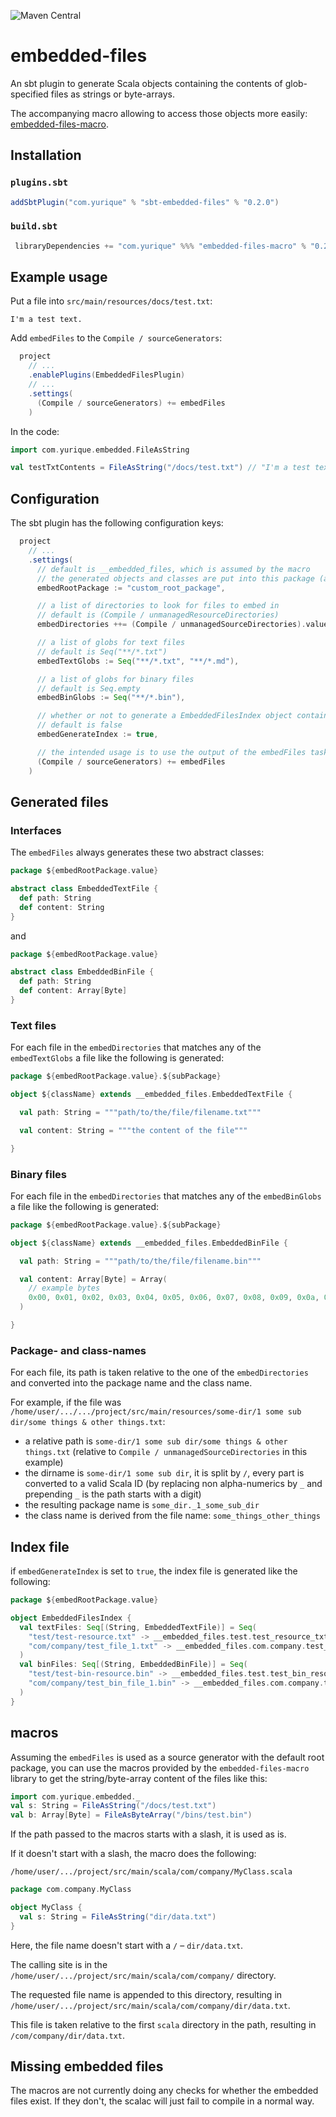 ![Maven Central](https://img.shields.io/maven-central/v/com.yurique/embedded-files_2.12.svg)

# embedded-files

An sbt plugin to generate Scala objects containing the contents of glob-specified files as strings or byte-arrays.

The accompanying macro allowing to access those objects more easily: [embedded-files-macro](https://github.com/yurique/embedded-files-macro).

## Installation

### `plugins.sbt`

```scala
addSbtPlugin("com.yurique" % "sbt-embedded-files" % "0.2.0")
```

### `build.sbt`

```scala
 libraryDependencies += "com.yurique" %%% "embedded-files-macro" % "0.2.0"
```

## Example usage

Put a file into `src/main/resources/docs/test.txt`:

```
I'm a test text.
```

Add `embedFiles` to the `Compile / sourceGenerators`:

```scala
  project
    // ...
    .enablePlugins(EmbeddedFilesPlugin)
    // ...
    .settings(
      (Compile / sourceGenerators) += embedFiles
    )
```

In the code:

```scala
import com.yurique.embedded.FileAsString

val testTxtContents = FileAsString("/docs/test.txt") // "I'm a test text."
```

## Configuration

The sbt plugin has the following configuration keys:

```scala
  project
    // ...
    .settings(
      // default is __embedded_files, which is assumed by the macro
      // the generated objects and classes are put into this package (and sub-packages)
      embedRootPackage := "custom_root_package",

      // a list of directories to look for files to embed in
      // default is (Compile / unmanagedResourceDirectories)
      embedDirectories ++= (Compile / unmanagedSourceDirectories).value,

      // a list of globs for text files
      // default is Seq("**/*.txt")
      embedTextGlobs := Seq("**/*.txt", "**/*.md"),

      // a list of globs for binary files
      // default is Seq.empty
      embedBinGlobs := Seq("**/*.bin"),

      // whether or not to generate a EmbeddedFilesIndex object containing references to all embedded files
      // default is false
      embedGenerateIndex := true,

      // the intended usage is to use the output of the embedFiles task as generated sources
      (Compile / sourceGenerators) += embedFiles
    )
```

## Generated files

### Interfaces

The `embedFiles` always generates these two abstract classes:

```scala
package ${embedRootPackage.value}

abstract class EmbeddedTextFile {
  def path: String
  def content: String
}

```

and

```scala
package ${embedRootPackage.value}

abstract class EmbeddedBinFile {
  def path: String
  def content: Array[Byte]
}
```

### Text files

For each file in the `embedDirectories` that matches any of the `embedTextGlobs` a file like the following is generated:

```scala
package ${embedRootPackage.value}.${subPackage}

object ${className} extends __embedded_files.EmbeddedTextFile {

  val path: String = """path/to/the/file/filename.txt"""

  val content: String = """the content of the file"""

}
```

### Binary files

For each file in the `embedDirectories` that matches any of the `embedBinGlobs` a file like the following is generated:

```scala
package ${embedRootPackage.value}.${subPackage}

object ${className} extends __embedded_files.EmbeddedBinFile {

  val path: String = """path/to/the/file/filename.bin"""

  val content: Array[Byte] = Array(
    // example bytes
    0x00, 0x01, 0x02, 0x03, 0x04, 0x05, 0x06, 0x07, 0x08, 0x09, 0x0a, 0x0b, 0x0c, 0x0d, 0x0e, 0x0f
  )

}
```

### Package- and class-names

For each file, its path is taken relative to the one of the `embedDirectories` and converted into the package name and the class name.

For example, if the file was `/home/user/.../.../project/src/main/resources/some-dir/1 some sub dir/some things & other things.txt`:

- a relative path is `some-dir/1 some sub dir/some things & other things.txt` (relative to `Compile / unmanagedSourceDirectories` in this example)
- the dirname is `some-dir/1 some sub dir`, it is split by `/`, every part is converted to a valid Scala ID (by replacing non alpha-numerics by `_` and prepending `_` is the path starts with a digit)
- the resulting package name is `some_dir._1_some_sub_dir`
- the class name is derived from the file name: `some_things_other_things`

## Index file

if `embedGenerateIndex` is set to `true`, the index file is generated like the following:

```scala
package ${embedRootPackage.value}

object EmbeddedFilesIndex {
  val textFiles: Seq[(String, EmbeddedTextFile)] = Seq(
    "test/test-resource.txt" -> __embedded_files.test.test_resource_txt,
    "com/company/test_file_1.txt" -> __embedded_files.com.company.test_file_1_txt
  )
  val binFiles: Seq[(String, EmbeddedBinFile)] = Seq(
    "test/test-bin-resource.bin" -> __embedded_files.test.test_bin_resource_bin,
    "com/company/test_bin_file_1.bin" -> __embedded_files.com.company.test_bin_file_1_bin
  )
}
```

## macros

Assuming the `embedFiles` is used as a source generator with the default root package, you can use the macros provided by the `embedded-files-macro` library to get the string/byte-array content of the files like this:

```scala
import com.yurique.embedded._
val s: String = FileAsString("/docs/test.txt")
val b: Array[Byte] = FileAsByteArray("/bins/test.bin")
```

If the path passed to the macros starts with a slash, it is used as is.

If it doesn't start with a slash, the macro does the following:

`/home/user/.../project/src/main/scala/com/company/MyClass.scala`

```scala
package com.company.MyClass

object MyClass {
  val s: String = FileAsString("dir/data.txt")
}
```

Here, the file name doesn't start with a `/` – `dir/data.txt`.

The calling site is in the `/home/user/.../project/src/main/scala/com/company/` directory.

The requested file name is appended to this directory, resulting in `/home/user/.../project/src/main/scala/com/company/dir/data.txt`.

This file is taken relative to the first `scala` directory in the path, resulting in `/com/company/dir/data.txt`.

## Missing embedded files

The macros are not currently doing any checks for whether the embedded files exist. If they don't, the scalac will just fail to compile in a normal way.
